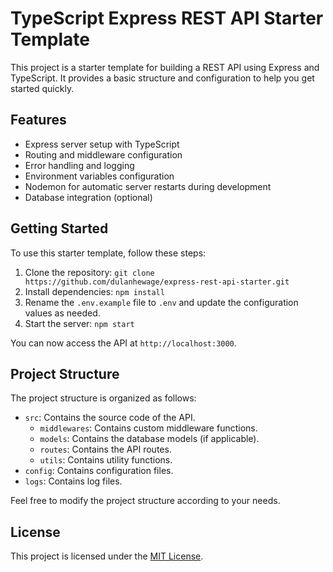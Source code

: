 # TypeScript Express REST API Starter Template

This project is a starter template for building a REST API using Express and TypeScript. It provides a basic structure and configuration to help you get started quickly.

## Features

- Express server setup with TypeScript
- Routing and middleware configuration
- Error handling and logging
- Environment variables configuration
- Nodemon for automatic server restarts during development
- Database integration (optional)

## Getting Started

To use this starter template, follow these steps:

1. Clone the repository: `git clone https://github.com/dulanhewage/express-rest-api-starter.git`
2. Install dependencies: `npm install`
3. Rename the `.env.example` file to `.env` and update the configuration values as needed.
4. Start the server: `npm start`

You can now access the API at `http://localhost:3000`.

## Project Structure

The project structure is organized as follows:

- `src`: Contains the source code of the API.
  - `middlewares`: Contains custom middleware functions.
  - `models`: Contains the database models (if applicable).
  - `routes`: Contains the API routes.
  - `utils`: Contains utility functions.
- `config`: Contains configuration files.
- `logs`: Contains log files.

Feel free to modify the project structure according to your needs.

## License

This project is licensed under the [MIT License](./LICENSE).

